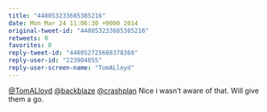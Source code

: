 ```yaml
---
title: "448053233685385216"
date: Mon Mar 24 11:06:30 +0000 2014
original-tweet-id: "448053233685385216"
retweets: 0
favorites: 0
reply-tweet-id: "448052725608378368"
reply-user-id: "223904855"
reply-user-screen-name: "TomALloyd"
---
```

<a href="https://twitter.com/TomALloyd">@TomALloyd</a> <a href="https://twitter.com/backblaze">@backblaze</a> <a href="https://twitter.com/crashplan">@crashplan</a> Nice i wasn’t aware of that. Will give them a go.
